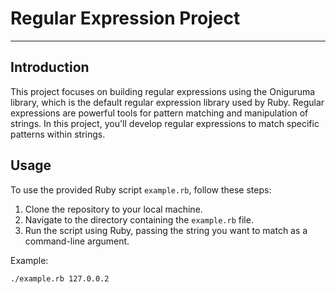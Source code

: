 # Regular Expression Project

---

## Introduction
This project focuses on building regular expressions using the Oniguruma library, which is the default regular expression library used by Ruby. Regular expressions are powerful tools for pattern matching and manipulation of strings. In this project, you'll develop regular expressions to match specific patterns within strings.

## Usage
To use the provided Ruby script `example.rb`, follow these steps:
1. Clone the repository to your local machine.
2. Navigate to the directory containing the `example.rb` file.
3. Run the script using Ruby, passing the string you want to match as a command-line argument.

Example:
```bash
./example.rb 127.0.0.2
